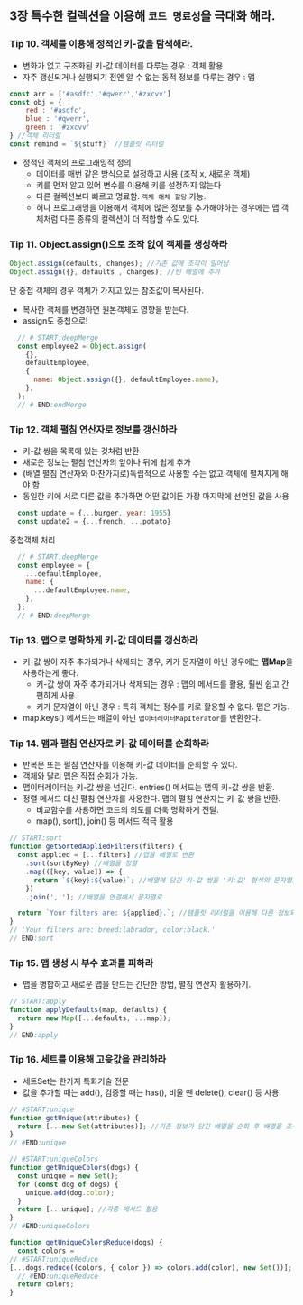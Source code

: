 ## 3장 특수한 컬렉션을 이용해 `코드 명료성`을 극대화 해라.

### Tip 10. 객체를 이용해 정적인 키-값을 탐색해라.

- 변화가 없고 구조화된 키-값 데이터를 다루는 경우 : 객체 활용
- 자주 갱신되거나 실행되기 전엔 알 수 없는 동적 정보를 다루는 경우 : 맵
```js
const arr = ['#asdfc','#qwerr','#zxcvv']
const obj = {
    red : '#asdfc',
    blue : '#qwerr',
    green : '#zxcvv'
} //객체 리터럴
const remind = `${stuff}` //템플릿 리터럴
```
- 정적인 객체의 프로그래밍적 정의
  - 데이터를 매번 같은 방식으로 설정하고 사용 (조작 x, 새로운 객체)
  - 키를 먼저 알고 있어 변수를 이용해 키를 설정하지 않는다
  - 다른 컬렉션보다 빠르고 명료함. `객체 해체 할당` 가능.
  - 허나 프로그래밍을 이용해서 객체에 많은 정보를 추가해야하는 경우에는 맵 객체처럼 다른 종류의 컬렉션이 더 적합할 수도 있다.

### Tip 11. Object.assign()으로 조작 없이 객체를 생성하라

```js
Object.assign(defaults, changes); //기존 값에 조작이 일어남
Object.assign({}, defaults , changes); //빈 배열에 추가
```
단 중첩 객체의 경우 객체가 가지고 있는 참조값이 복사된다.
 - 복사한 객체를 변경하면 원본객체도 영향을 받는다.
 - assign도 중첩으로!
```js
  // # START:deepMerge
  const employee2 = Object.assign(
    {},
    defaultEmployee,
    {
      name: Object.assign({}, defaultEmployee.name),
    },
  );
  // # END:endMerge
```

### Tip 12. 객체 펼침 연산자로 정보를 갱신하라
- 키-값 쌍을 목록에 있는 것처럼 반환
- 새로운 정보는 펼침 연산자의 앞이나 뒤에 쉽게 추가
- (배열 펼침 연산자와 마찬가지로)독립적으로 사용할 수는 없고 객체에 펼쳐지게 해야 함
- 동일한 키에 서로 다른 값을 추가하면 어떤 값이든 가장 마지막에 선언된 값을 사용
```js
  const update = {...burger, year: 1955}
  const update2 = {...french, ...potato}
```
중첩객체 처리
```js
  // # START:deepMerge
  const employee = {
    ...defaultEmployee,
    name: {
      ...defaultEmployee.name,
    },
  };
  // # END:deepMerge
```

### Tip 13. 맵으로 명확하게 키-값 데이터를 갱신하라
- 키-값 쌍이 자주 추가되거나 삭제되는 경우, 키가 문자열이 아닌 경우에는 **맵Map**을 사용하는게 좋다.
  - 키-값 쌍이 자주 추가되거나 삭제되는 경우 : 맵의 메서드를 활용, 훨씬 쉽고 간편하게 사용. 
  - 키가 문자열이 아닌 경우 : 특히 객체는 정수를 키로 활용할 수 없다. 맵은 가능.
- map.keys() 메서드는 배열이 아닌 `맵이터레이터MapIterator`를 반환한다.

### Tip 14. 맵과 펼침 연산자로 키-값 데이터를 순회하라
- 반복문 또는 펼침 연산자를 이용해 키-값 데이터를 순회할 수 있다.
- 객체와 달리 맵은 직접 순회가 가능.
- 맵이터레이터는 키-값 쌍을 넘긴다. entries() 메서드는 맵의 키-값 쌍을 반환.
- 정렬 메서드 대신 펼침 연산자를 사용한다. 맵의 펼침 연산자는 키-값 쌍을 반환.
  - 비교함수를 사용하면 코드의 의도를 더욱 명확하게 전달.
  - map(), sort(), join() 등 메서드 적극 활용
```js
// START:sort
function getSortedAppliedFilters(filters) {
  const applied = [...filters] //맵을 배열로 변환 
    .sort(sortByKey) //배열을 정렬
    .map(([key, value]) => {
      return `${key}:${value}`; //배열에 담긴 키-값 쌍을 '키:값' 형식의 문자열로 변환
    })
    .join(', '); //배열을 연결해서 문자열로

  return `Your filters are: ${applied}.`; //템플릿 리터럴을 이용해 다른 정보와 함께 문자열로 병합
}
// 'Your filters are: breed:labrador, color:black.'
// END:sort
```

### Tip 15. 맵 생성 시 부수 효과를 피하라
- 맵을 병합하고 새로운 맵을 만드는 간단한 방법, 펼침 연산자 활용하기.
```js 
// START:apply
function applyDefaults(map, defaults) {
  return new Map([...defaults, ...map]);
}
// END:apply
```
### Tip 16. 세트를 이용해 고윳값을 관리하라
- 세트Set는 한가지 특화기술 전문
- 값을 추가할 때는 add(), 검증할 때는 has(), 비울 땐 delete(), clear() 등 사용.
```js
// #START:unique
function getUnique(attributes) {
  return [...new Set(attributes)]; //기존 정보가 담긴 배열을 순회 후 배열을 조작해서 고윳값을 분류.
}
// #END:unique

// #START:uniqueColors
function getUniqueColors(dogs) {
  const unique = new Set(); 
  for (const dog of dogs) {
    unique.add(dog.color);
  }
  return [...unique]; //각종 메서드 활용
}
// #END:uniqueColors

function getUniqueColorsReduce(dogs) {
  const colors =
// #START:uniqueReduce
[...dogs.reduce((colors, { color }) => colors.add(color), new Set())]; //reduce() 활용
  // #END:uniqueReduce
  return colors;
}
```

